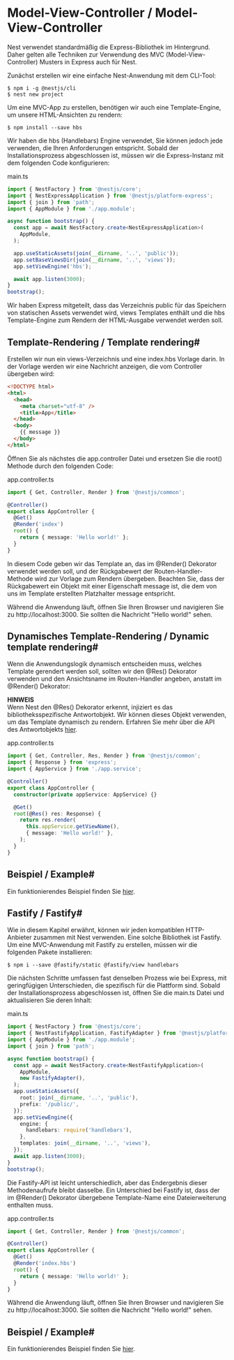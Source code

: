 # Model-View-Controller / Model-View-Controller

Nest verwendet standardmäßig die Express-Bibliothek im Hintergrund. Daher gelten alle Techniken zur Verwendung des MVC (Model-View-Controller) Musters in Express auch für Nest.

Zunächst erstellen wir eine einfache Nest-Anwendung mit dem CLI-Tool:

```
$ npm i -g @nestjs/cli
$ nest new project
```

Um eine MVC-App zu erstellen, benötigen wir auch eine Template-Engine, um unsere HTML-Ansichten zu rendern:

```
$ npm install --save hbs
```

Wir haben die hbs (Handlebars) Engine verwendet, Sie können jedoch jede verwenden, die Ihren Anforderungen entspricht. Sobald der Installationsprozess abgeschlossen ist, müssen wir die Express-Instanz mit dem folgenden Code konfigurieren:

main.ts

```typescript
import { NestFactory } from '@nestjs/core';
import { NestExpressApplication } from '@nestjs/platform-express';
import { join } from 'path';
import { AppModule } from './app.module';

async function bootstrap() {
  const app = await NestFactory.create<NestExpressApplication>(
    AppModule,
  );

  app.useStaticAssets(join(__dirname, '..', 'public'));
  app.setBaseViewsDir(join(__dirname, '..', 'views'));
  app.setViewEngine('hbs');

  await app.listen(3000);
}
bootstrap();
```

Wir haben Express mitgeteilt, dass das Verzeichnis public für das Speichern von statischen Assets verwendet wird, views Templates enthält und die hbs Template-Engine zum Rendern der HTML-Ausgabe verwendet werden soll.

## Template-Rendering / Template rendering#

Erstellen wir nun ein views-Verzeichnis und eine index.hbs Vorlage darin. In der Vorlage werden wir eine Nachricht anzeigen, die vom Controller übergeben wird:

```html
<!DOCTYPE html>
<html>
  <head>
    <meta charset="utf-8" />
    <title>App</title>
  </head>
  <body>
    {{ message }}
  </body>
</html>
```

Öffnen Sie als nächstes die app.controller Datei und ersetzen Sie die root() Methode durch den folgenden Code:

app.controller.ts

```typescript
import { Get, Controller, Render } from '@nestjs/common';

@Controller()
export class AppController {
  @Get()
  @Render('index')
  root() {
    return { message: 'Hello world!' };
  }
}
```

In diesem Code geben wir das Template an, das im @Render() Dekorator verwendet werden soll, und der Rückgabewert der Routen-Handler-Methode wird zur Vorlage zum Rendern übergeben. Beachten Sie, dass der Rückgabewert ein Objekt mit einer Eigenschaft message ist, die dem von uns im Template erstellten Platzhalter message entspricht.

Während die Anwendung läuft, öffnen Sie Ihren Browser und navigieren Sie zu http://localhost:3000. Sie sollten die Nachricht "Hello world!" sehen.

## Dynamisches Template-Rendering / Dynamic template rendering#

Wenn die Anwendungslogik dynamisch entscheiden muss, welches Template gerendert werden soll, sollten wir den @Res() Dekorator verwenden und den Ansichtsname im Routen-Handler angeben, anstatt im @Render() Dekorator:

**HINWEIS**  
Wenn Nest den @Res() Dekorator erkennt, injiziert es das bibliotheksspezifische Antwortobjekt. Wir können dieses Objekt verwenden, um das Template dynamisch zu rendern. Erfahren Sie mehr über die API des Antwortobjekts [hier](https://docs.nestjs.com/techniques/mvc).

app.controller.ts

```typescript
import { Get, Controller, Res, Render } from '@nestjs/common';
import { Response } from 'express';
import { AppService } from './app.service';

@Controller()
export class AppController {
  constructor(private appService: AppService) {}

  @Get()
  root(@Res() res: Response) {
    return res.render(
      this.appService.getViewName(),
      { message: 'Hello world!' },
    );
  }
}
```

## Beispiel / Example#

Ein funktionierendes Beispiel finden Sie [hier](https://github.com/nestjs/nest/tree/master/sample/15-mvc).

## Fastify / Fastify#

Wie in diesem Kapitel erwähnt, können wir jeden kompatiblen HTTP-Anbieter zusammen mit Nest verwenden. Eine solche Bibliothek ist Fastify. Um eine MVC-Anwendung mit Fastify zu erstellen, müssen wir die folgenden Pakete installieren:

```
$ npm i --save @fastify/static @fastify/view handlebars
```

Die nächsten Schritte umfassen fast denselben Prozess wie bei Express, mit geringfügigen Unterschieden, die spezifisch für die Plattform sind. Sobald der Installationsprozess abgeschlossen ist, öffnen Sie die main.ts Datei und aktualisieren Sie deren Inhalt:

main.ts

```typescript
import { NestFactory } from '@nestjs/core';
import { NestFastifyApplication, FastifyAdapter } from '@nestjs/platform-fastify';
import { AppModule } from './app.module';
import { join } from 'path';

async function bootstrap() {
  const app = await NestFactory.create<NestFastifyApplication>(
    AppModule,
    new FastifyAdapter(),
  );
  app.useStaticAssets({
    root: join(__dirname, '..', 'public'),
    prefix: '/public/',
  });
  app.setViewEngine({
    engine: {
      handlebars: require('handlebars'),
    },
    templates: join(__dirname, '..', 'views'),
  });
  await app.listen(3000);
}
bootstrap();
```

Die Fastify-API ist leicht unterschiedlich, aber das Endergebnis dieser Methodenaufrufe bleibt dasselbe. Ein Unterschied bei Fastify ist, dass der im @Render() Dekorator übergebene Template-Name eine Dateierweiterung enthalten muss.

app.controller.ts

```typescript
import { Get, Controller, Render } from '@nestjs/common';

@Controller()
export class AppController {
  @Get()
  @Render('index.hbs')
  root() {
    return { message: 'Hello world!' };
  }
}
```

Während die Anwendung läuft, öffnen Sie Ihren Browser und navigieren Sie zu http://localhost:3000. Sie sollten die Nachricht "Hello world!" sehen.

## Beispiel / Example#

Ein funktionierendes Beispiel finden Sie [hier](https://github.com/nestjs/nest/tree/master/sample/17-mvc-fastify).

